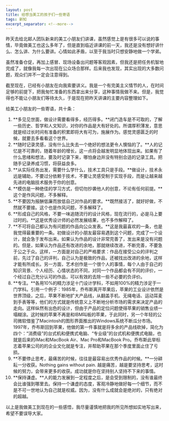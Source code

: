 ```yaml
---
layout: post
title: 给想当美工的孩子们一些寄语
tags: 新知
excerpt_separator: <!--more-->
---
```


昨天去给北邮人团队新来的美工小朋友们讲课，虽然感觉上是有很多可以说的事情，毕竟做美工也这么多年了，但是直到临近讲课的前一天，我还是没有想好讲什么、怎么讲、为什么要讲。心情如此矛盾，以至于我当时只想安静地做一个学弟。

虽然准备仓促，再加上感冒、现场设备出问题等客观因素，但我还是把任务机智地完成了，就像我每一次出现在公众场合那样。后来我也发现，其实出现的大多数问题，观众们并不一定会注意得到。

截至现在，已经有小朋友在向我索要讲义。我是一个有完美主义情节的人，在时间足够的前提下，把我匆忙准备的东西拿出来分享，这种事情我做不来。但是，我觉得也不能让小朋友们等待太久，于是现在把昨天讲课的主要内容整理如下。

给美工小朋友的一些寄语，共十条：

<!--more-->

1. **多见见世面，做设计需要看得多，经历得多。**闭门造车是不可取的，了解一些历史、哲学和人文知识，对你的作品是大有好处的。所谓厚积薄发，意思就是经过长时间有准备的积累即将大有可为，施展作为。感觉灵感匮乏的时候，就要去多看看这个世界。
2. **随时记录灵感，没有什么比失去一个绝好的想法更令人懊恼的了。**人的记忆是不可靠的，随着年龄的增长，这一点将会越发明显地体现出来。如果有了什么思绪和想法，要及时记录下来，哪怕身边并没有特别合适的记录工具。把随手记录养成习惯，将获益良多。
3. **从实际任务出发，需要什么学什么，技术工具只是手段。**做设计，技术永远是辅助，不要过分依赖于技术，不要让灵感受制于实现手段，而是让越来越先进的电脑技术服务于你的创意。
4. **模仿是一种绝佳的学习方式，但切勿抄袭他人的创意，不论有任何前提。**这个是作风问题，不多解释。
5. **不要因为报酬低廉而放低自己对作品的要求。**既然接活了，就好好做，不然就不要接。这个也是作风问题，不多解释了。
6. **形成自己的风格，不要一味追随流行的设计风格，现在流行的，必是马上要过时的。**这是优秀设计师的必然发展结果，也不多作解释了。
7. **不可将自己都认为有问题的作品向公众发表。**这是我最喜欢的一条，也是我觉得最重要的一条。初做设计的小朋友最容易遇到这个问题，完成了一个设计，就会急于发布出来。如果认为作品的设计非常完善了，发出来是没有问题的。但是，如果认为作品还有改进的余地，那就继续改进，不断完善，不要急于公之于众。这样，一方面是对自己的严格要求：作品在接受公众的评判之前，先过了自己的评判，自己认为是极致的作品，还被找出改进的余地，这样才能有所成长。另一方面，艺术创作是一个很个人的事情，每个人由于自己的知识背景、个人经历、心情状态的不同，对同一个作品都会有不同的评价，一个经过自己充分认可的作品，可以有效的去除一些不必要的负评价。
8. **专注。**各用10%的精力涉足十门设计学科，不如用100%的精力涉足于一门学科。引用一个例子：1985年，乔布斯离开苹果后，苹果的工业设计依然是世界顶级，之后，苹果不断地扩大产品线，从翻盖手机、无绳电话、运动耳麦到手表等等，他们的方式就是传统意义上不断地分析市场的需求来决定产品的走向。这样纵然有出色的设计，但由于产品的定位问题使得苹果的销售业绩一塌糊涂。这时候的苹果不再是和IBM叫板的苹果，于此同时，另一个年轻的公司微软借鉴了Macintosh的图形界面推出的Windows系统不断瓜分市场。1997年，乔布斯回到苹果，他做的第一件事就是将多余的产品线砍掉，简化为四个：“消费级”的台式机和便携式电脑、“专业级”的台式机和便携式电脑，也就是后来的iMac和MacBook Air、Mac Pro和MacBook Pro。乔布斯此举标志着苹果公司的的企业文化就是专注，并帮助苹果在那个季度里面止住了亏损。
9. **不要停止思考，最痛苦的时候，往往是最容易出优秀作品的时候。**一分耕耘一分收获。Nothing gains without pain. 越是痛苦，越是要坚持思考，这时候的努力，会带来更多的收获。成功就是你在坚持别人坚持不下来的事情。
10. **保持谦虚。**人的能力发展到一定程度之后，是会受到限制的，没有谁最终会比谁强到哪里去。保持一个谦虚的态度，客观冷静地做好每一个细节，而不是不可一世地认为自己就是权威。因为，没有什么成就会是绝对的，只有绝对的超越。

以上是我做美工到现在的一些感悟，我尽量谨慎地把我的所见所想如实地写出来，希望不要误导大家。